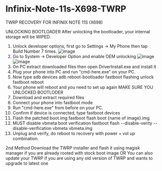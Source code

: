 # Infinix-Note-11s-X698-TWRP
TWRP RECOVERY FOR INFINIX NOTE 11S (X698)

UNLOCKING BOOTLOADER
After unlocking the bootloader, your internal storage will be WIPED.

1. Unlock developer options, first go to Settings -> My Phone then tap Build Number 7 times.
![image](https://user-images.githubusercontent.com/118900349/203546437-c977cdb7-7a8b-4516-82da-96bb6713f2b4.png)
2. Go to System -> Developer Option and enable OEM unlocking
![image](https://user-images.githubusercontent.com/118900349/203546624-39fd503c-e9cb-44f3-ab2e-c823286e3945.png)
![image](https://user-images.githubusercontent.com/118900349/203546646-5ea6ba21-7b1d-4744-a6ec-2070cdf3c84f.png)
3. On PC extract downloaded files then open DriverInstall.exe and install it
4. Plug your phone into PC and run "cmd-here.exe" on your PC.
5. Now type
adb devices
adb reboot-bootloader
fastboot flashing unlock
fastboot reboot
4. Your phone will reboot and you need to set up again
MAKE SURE YOU UNLOCKED BOOTLODER
1. Download and extract required files
2. Connect your phone into fastboot mode
3. Run "cmd-here.exe" from before on your PC.
4. Confirm if device is connected, type
fastboot devices
5. Flash the patched boot.img
fastboot flash boot {name of image}.img
6. MUST disable vbmeta boot verification
fastboot flash --disable-verity --disable-verification vbmeta vbmeta.img
7. Unplug and verify, do reboot to recovery with power + vol up combination.

2nd Method
Download the TWRP installer and flash it using magisk manager if you are already rooted with stock boot image
OR
You can also update your TWRP if you are using any old version of TWRP and wants to upgrade to latest one
